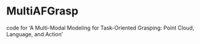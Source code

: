 # MultiAFGrasp
code for ‘A Multi-Modal Modeling for Task-Oriented Grasping: Point Cloud, Language, and Action’
